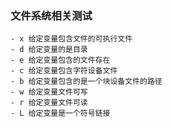 


### 文件系统相关测试
    - x 给定变量包含文件的可执行文件
    - d 给定变量的是目录
    - e 给定变量包含的文件存在
    - c 给定变量包含字符设备文件
    - b 给定变量包含的是一个块设备文件的路径
    - w 给定变量文件可写
    - r 给定变量文件可读
    - L 给定变量是一个符号链接
    
### 
    